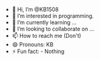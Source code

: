 - 👋 Hi, I’m @KB1508
- 👀 I’m interested in programming.
- 🌱 I’m currently learning ...
- 💞️ I’m looking to collaborate on ...
- 📫 How to reach me (Don't)
- 😄 Pronouns: KB
- ⚡ Fun fact: - Nothing
<!---
KB1508/KB1508 is a ✨ special ✨ repository because its `README.md` (this file) appears on your GitHub profile.
You can click the Preview link to take a look at your changes.
--->
